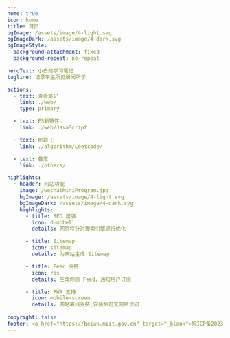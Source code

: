 ```yaml
---
home: true
icon: home
title: 首页
bgImage: /assets/image/4-light.svg
bgImageDark: /assets/image/4-dark.svg
bgImageStyle:
  background-attachment: fixed
  background-repeat: no-repeat

heroText: 小白的学习笔记
tagline: 记录平生所见所闻所学

actions:
  - text: 查看笔记
    link: ./web/
    type: primary

  - text: ES新特性💡
    link: ./web/JavaScript

  - text: 刷题 💪
    link: ./algorithm/Leetcode/

  - text: 备忘
    link: ./others/

highlights:
  - header: 网站功能
    image: /wechatMiniProgram.jpg
    bgImage: /assets/image/4-light.svg
    bgImageDark: /assets/image/4-dark.svg
    highlights:
      - title: SEO 增强
        icon: dumbbell
        details: 网页将针对搜索引擎进行优化

      - title: Sitemap
        icon: sitemap
        details: 为网站生成 Sitemap

      - title: Feed 支持
        icon: rss
        details: 生成你的 Feed，通知用户订阅

      - title: PWA 支持
        icon: mobile-screen
        details: 网站离线支持,安装后可无网络访问
        
copyright: false
footer: <a href="https://beian.miit.gov.cn" target="_blank">皖ICP备2023015050号-1</a>
---
```

<div>
<BilibiliAutumn1BannerComponent></BilibiliAutumn1BannerComponent>
</div>

<ClientOnly>
<DataPanel></DataPanel>
</ClientOnly>